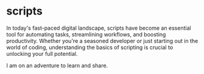 # scripts

In today's fast-paced digital landscape, scripts have become an essential tool for automating tasks, streamlining workflows, and boosting productivity. Whether you're a seasoned developer or just starting out in the world of coding, understanding the basics of scripting is crucial to unlocking your full potential. 

I am on an adventure to learn and share.
